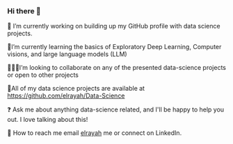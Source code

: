 ### Hi there 👋

:telescope: I’m currently working on building up my GitHub profile with data science projects.

:open_book:I’m currently learning the basics of Exploratory Deep Learning, Computer visions, and large language models (LLM)

:people_holding_hands:I’m looking to collaborate on any of the presented data-science projects or open to other projects

:abacus:All of my data science projects are available at https://github.com/elrayah/Data-Science

:question: Ask me about anything data-science related, and I'll be happy to help you out. I love talking about this!

 :incoming_envelope: How to reach me email <a href="mailto:elrayah@gmail.com">elrayah</a> me or connect on LinkedIn.

 




